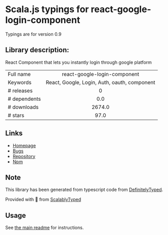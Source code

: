 
# Scala.js typings for react-google-login-component

Typings are for version 0.9

## Library description:
React Component that lets you instantly login through google platform

|                    |                 |
| ------------------ | :-------------: |
| Full name          | react-google-login-component |
| Keywords           | React, Google, Login, Auth, oauth, component |
| # releases         | 0 |
| # dependents       | 0.0 |
| # downloads        | 2674.0 |
| # stars            | 97.0 |

## Links
- [Homepage](https://github.com/kennetpostigo/react-google-login-component#readme)
- [Bugs](https://github.com/kennetpostigo/react-google-login-component/issues)
- [Repository](https://github.com/kennetpostigo/react-google-login-component)
- [Npm](https://www.npmjs.com/package/react-google-login-component)
    


## Note
This library has been generated from typescript code from [DefinitelyTyped](https://definitelytyped.org).

Provided with :purple_heart: from [ScalablyTyped](https://github.com/oyvindberg/ScalablyTyped)

## Usage
See [the main readme](../../readme.md) for instructions.


